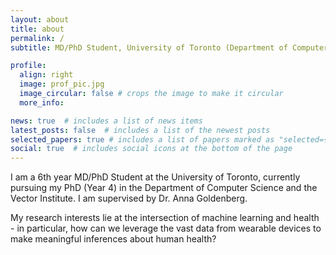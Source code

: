 ```yaml
---
layout: about
title: about
permalink: /
subtitle: MD/PhD Student, University of Toronto (Department of Computer Science)

profile:
  align: right
  image: prof_pic.jpg
  image_circular: false # crops the image to make it circular
  more_info: 

news: true  # includes a list of news items
latest_posts: false  # includes a list of the newest posts
selected_papers: true # includes a list of papers marked as "selected={true}"
social: true  # includes social icons at the bottom of the page
---
```


I am a 6th year MD/PhD Student at the University of Toronto, currently pursuing my PhD (Year 4) in the Department of Computer Science and the Vector Institute. I am supervised by Dr. Anna Goldenberg.

My research interests lie at the intersection of machine learning and health - in particular, how can we leverage the vast data from wearable devices to make meaningful inferences about human health?

